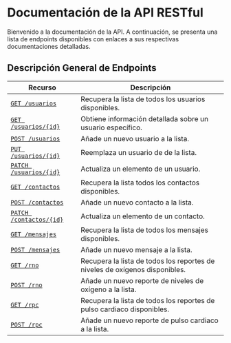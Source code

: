 # Documentación de la API RESTful

Bienvenido a la documentación de la API. A continuación, se presenta una lista
de endpoints disponibles con enlaces a sus respectivas documentaciones detalladas.

## Descripción General de Endpoints

| Recurso                    | Descripción |
| -------------------------- | ----------- |
| [`GET /usuarios`](./endpoints/get-usuarios.md)               | Recupera la lista de todos los usuarios disponibles. |
| [`GET /usuarios/{id}`](./endpoints/get-usuarios-id.md)          | Obtiene información detallada sobre un usuario específico. |
| [`POST /usuarios`](./endpoints/post-usuarios.md)              | Añade un nuevo usuario a la lista. |
| [`PUT /usuarios/{id}`](./endpoints/put-usuarios-id.md) | Reemplaza un usuario de de la lista. |
| [`PATCH /usuarios/{id}`](./endpoints/patch-usuarios-id.md)             | Actualiza un elemento de un usuario. |
| [`GET /contactos`](./endpoints/get-contactos.md)   | Recupera la lista todos los contactos disponibles. |
| [`POST /contactos`](./endpoints/post-contactos.md)              | Añade un nuevo contacto a la lista. |
| [`PATCH /contactos/{id}`](./endpoints/patch-contactos-id.md)             | Actualiza un elemento de un contacto. |
| [`GET /mensajes`](./endpoints/get-mensajes.md)              | Recupera la lista de todos los mensajes disponibles. |
| [`POST /mensajes`](./endpoints/post-mensajes.md)              | Añade un nuevo mensaje a la lista. |
| [`GET /rno`](./endpoints/get-rno.md) | Recupera la lista de todos los reportes de niveles de oxígenos disponibles. |
| [`POST /rno`](./endpoints/post-rno.md)              | Añade un nuevo reporte de niveles de oxígeno a la lista. |
| [`GET /rpc`](./endpoints/get-rpc.md)             | Recupera la lista de todos los reportes de pulso cardiaco disponibles. |
| [`POST /rpc`](./endpoints/post-rpc.md)              | Añade un nuevo reporte de pulso cardiaco a la lista. |
